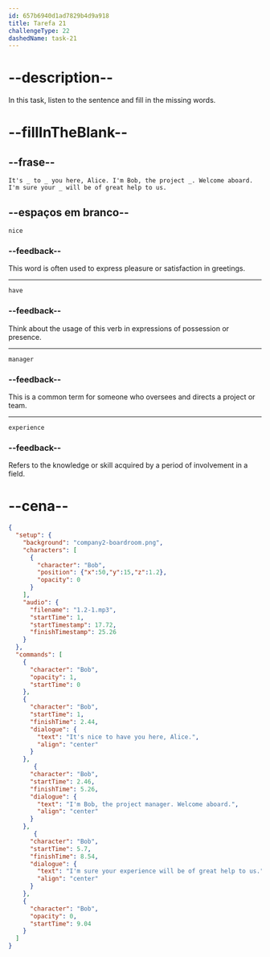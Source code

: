```yaml
---
id: 657b6940d1ad7829b4d9a918
title: Tarefa 21
challengeType: 22
dashedName: task-21
---
```


<!--
AUDIO REFERENCE:

Bob: It's nice to have you here, Alice. I'm Bob, the project manager. Welcome aboard. I'm sure your experience will be of great help to us.
-->

# --description--

In this task, listen to the sentence and fill in the missing words.

# --fillInTheBlank--

## --frase--

`It's _ to _ you here, Alice. I'm Bob, the project _. Welcome aboard. I'm sure your _ will be of great help to us.`

## --espaços em branco--

`nice`

### --feedback--

This word is often used to express pleasure or satisfaction in greetings.

---

`have`

### --feedback--

Think about the usage of this verb in expressions of possession or presence.

---

`manager`

### --feedback--

This is a common term for someone who oversees and directs a project or team.

---

`experience`

### --feedback--

Refers to the knowledge or skill acquired by a period of involvement in a field.

# --cena--

```json
{
  "setup": {
    "background": "company2-boardroom.png",
    "characters": [
      {
        "character": "Bob",
        "position": {"x":50,"y":15,"z":1.2},
        "opacity": 0
      }
    ],
    "audio": {
      "filename": "1.2-1.mp3",
      "startTime": 1,
      "startTimestamp": 17.72,
      "finishTimestamp": 25.26
    }
  },
  "commands": [
    {
      "character": "Bob",
      "opacity": 1,
      "startTime": 0
    },
    {
      "character": "Bob",
      "startTime": 1,
      "finishTime": 2.44,
      "dialogue": {
        "text": "It's nice to have you here, Alice.",
        "align": "center"
      }
    },
       {
      "character": "Bob",
      "startTime": 2.46,
      "finishTime": 5.26,
      "dialogue": {
        "text": "I'm Bob, the project manager. Welcome aboard.",
        "align": "center"
      }
    },
       {
      "character": "Bob",
      "startTime": 5.7,
      "finishTime": 8.54,
      "dialogue": {
        "text": "I'm sure your experience will be of great help to us.",
        "align": "center"
      }
    },
    {
      "character": "Bob",
      "opacity": 0,
      "startTime": 9.04
    }
  ]
}
```
